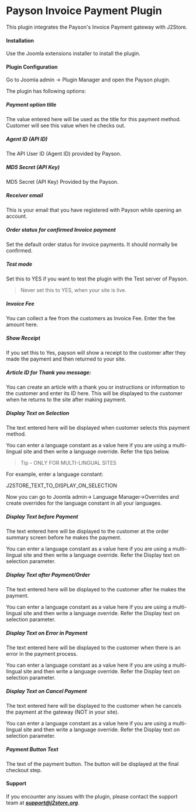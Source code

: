 # Payson Invoice Payment Plugin

This plugin integrates the Payson's Invoice Payment gateway with J2Store.

#### Installation
Use the Joomla extensions installer to install the plugin.

#### Plugin Configuration

Go to Joomla admin → Plugin Manager and open the Payson plugin.

The plugin has following options: 

##### Payment option title
The value entered here will be used as the title for this payment method. Customer will see this value when he checks out. 

##### Agent ID (API ID)
The API User ID (Agent ID) provided by Payson.

##### MD5 Secret (API Key)
MD5 Secret (API Key) Provided by the Payson.

##### Receiver email
This is your email that you have registered with Payson while opening an account.

##### Order status for confirmed Invoice payment
Set the default order status for invoice payments. It should normally be confirmed.

##### Test mode
Set this to YES if you want to test the plugin with the Test server of Payson.

>Never set this to YES, when your site is live.

##### Invoice Fee
You can collect a fee from the customers as Invoice Fee. Enter the fee amount here.

##### Show Receipt
If you set this to Yes, payson will show a receipt to the customer after they made the payment and then returned to your site.

##### Article ID for Thank you message: 
You can create an article with a thank you or instructions or information to the customer and enter its ID here. This will be displayed to the customer when he returns to the site after making payment.

##### Display Text on Selection
The text entered here will be displayed when customer selects this payment method. 

You can enter a language constant as a value here if you are using a multi-lingual site and then write a language override. Refer the tips below.

>Tip - ONLY FOR MULTI-LINGUAL SITES

For example, enter a language constant: 

J2STORE_TEXT_TO_DISPLAY_ON_SELECTION 

Now you can go to Joomla admin-> Language Manager->Overrides and create overrides for the language constant in all your languages. 

##### Display Text before Payment
The text entered here will be displayed to the customer at the order summary screen before he makes the payment. 

You can enter a language constant as a value here if you are using a multi-lingual site and then write a language override. Refer the Display text on selection parameter. 

##### Display Text after Payment/Order
The text entered here will be displayed to the customer after he makes the payment. 

You can enter a language constant as a value here if you are using a multi-lingual site and then write a language override. Refer the Display text on selection parameter.

##### Display Text on Error in Payment
The text entered here will be displayed to the customer when there is an error in the payment process.

You can enter a language constant as a value here if you are using a multi-lingual site and then write a language override. Refer the Display text on selection parameter.

##### Display Text on Cancel Payment
The text entered here will be displayed to the customer when he cancels the payment at the gateway (NOT in your site).

You can enter a language constant as a value here if you are using a multi-lingual site and then write a language override. Refer the Display text on selection parameter.

##### Payment Button Text
The text of the payment button. The button will be displayed at the final checkout step.

#### Support
If you encounter any issues with the plugin, please contact the support team at ***support@j2store.org***.